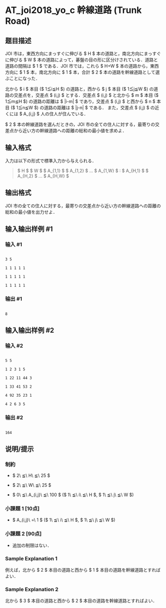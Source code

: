# AT_joi2018_yo_c 幹線道路 (Trunk Road)

## 题目描述

[problemUrl]: https://atcoder.jp/contests/joi2018yo/tasks/joi2018_yo_c

JOI 市は，東西方向にまっすぐに伸びる $ H $ 本の道路と，南北方向にまっすぐに伸びる $ W $ 本の道路によって，碁盤の目の形に区分けされている．道路と道路の間隔は $ 1 $ である．JOI 市では，これら $ H+W $ 本の道路から，東西方向に $ 1 $ 本，南北方向に $ 1 $ 本，合計 $ 2 $ 本の道路を幹線道路として選ぶことになった．

北から $ i $ 本目 ($ 1≦i≦H $) の道路と，西から $ j $ 本目 ($ 1≦j≦W $) の道路の交差点を，交差点 $ (i,j) $ とする．交差点 $ (i,j) $ と北から $ m $ 本目 ($ 1≦m≦H $) の道路の距離は $ |i-m| $ であり，交差点 $ (i,j) $ と西から $ n $ 本目 ($ 1≦n≦W $) の道路の距離は $ |j-n| $ である． また，交差点 $ (i,j) $ の近くには $ A_{i,j} $ 人の住人が住んでいる．

$ 2 $ 本の幹線道路を選んだときの，JOI 市の全ての住人に対する，最寄りの交差点から近い方の幹線道路への距離の総和の最小値を求めよ．

## 输入格式

入力は以下の形式で標準入力から与えられる．

> $ H $ $ W $ $ A_{1,1} $ $ A_{1,2} $ ... $ A_{1,W} $ : $ A_{H,1} $ $ A_{H,2} $ ... $ A_{H,W} $

## 输出格式

JOI 市の全ての住人に対する，最寄りの交差点から近い方の幹線道路への距離の総和の最小値を出力せよ．

## 输入输出样例 #1

### 输入 #1

```
3 5
1 1 1 1 1
1 1 1 1 1
1 1 1 1 1
```

### 输出 #1

```
8
```

## 输入输出样例 #2

### 输入 #2

```
5 5
1 2 3 1 5
1 22 11 44 3
1 33 41 53 2
4 92 35 23 1
4 2 6 3 5
```

### 输出 #2

```
164
```

## 说明/提示

### 制約

- $ 2\ ≦\ H\ ≦\ 25 $
- $ 2\ ≦\ W\ ≦\ 25 $
- $ 0\ ≦\ A_{i,j}\ ≦\ 100 $ ($ 1\ ≦\ i\ ≦\ H $, $ 1\ ≦\ j\ ≦\ W $)

### 小課題 1 \[10点\]

- $ A_{i,j}\ =\ 1 $ ($ 1\ ≦\ i\ ≦\ H $, $ 1\ ≦\ j\ ≦\ W $)

### 小課題 2 \[90点\]

- 追加の制限はない．

### Sample Explanation 1

例えば，北から $ 2 $ 本目の道路と西から $ 1 $ 本目の道路を幹線道路とすればよい．

### Sample Explanation 2

北から $ 3 $ 本目の道路と西から $ 2 $ 本目の道路を幹線道路とすればよい．